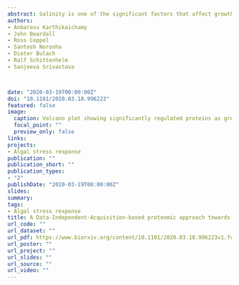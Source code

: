 ```yaml
---
abstract: Salinity is one of the significant factors that affect growth and cellular metabolism, including   photosynthesis and lipid accumulation, in microalgae and higher plants. Microchloropsis gaditana CCMP526 can acclimatize to different salinity levels by accumulating compatible solutes, carbohydrates, and lipid as an energy storage molecule. We used proteomics to understand the molecular basis for acclimation of M. gaditana to increased salinity levels (55 and 100 PSU (Practical Salinity Unit). Correspondence analysis (CA) was used for identification of salinity-responsive proteins (SRPs). The highest number of salinity-induced proteins was observed in 100 PSU. Gene Ontology (GO) enrichment analysis revealed a separate path of acclimation for cells exposed to 55 and 100 PSU. Osmolyte and lipid biosynthesis was up-regulated in high saline conditions. Concomitantly lipid oxidation pathways were also up-regulated at high saline conditions, providing acetyl-CoA for energy metabolism through the TCA cycle. Carbon fixation and photosynthesis were tightly regulated, while chlorophyll biosynthesis was affected under high salinity conditions. Importantly, temporal proteome analysis of salinity-induced M. gaditana revealed vital salinity-responsive proteins which could be used for engineering salinity resilient microalgal strains for improved productivity in hypersaline culture conditions.
authors:
- Anbarasu Karthikaichamy
- John Beardall
- Ross Coppel
- Santosh Noronha
- Dieter Bulach
- Ralf Schittenhelm
- Sanjeeva Srivastava



date: "2020-03-19T00:00:00Z"
doi: "10.1101/2020.03.18.996223"
featured: false
image:
  caption: Volcano plot showing significantly regulated proteins as green dots (p-value<0.05 and absolute log2(fold change) >1). Values on either side of the plot represent the number of significantly up- and down-regulated proteins.
  focal_point: ""
  preview_only: false
links:
projects:
- Algal stress response
publication: ""
publication_short: ""
publication_types:
- "2"
publishDate: "2020-03-19T00:00:00Z"
slides: 
summary:
tags:
- Algal stress response
title: A Data-Independent-Acquisition-based proteomic approach towards understanding the acclimation strategy of oleaginous microalga Microchloropsis gaditana CCMP526 in hypersaline conditions
url_code: ""
url_dataset: ""
url_pdf: https://www.biorxiv.org/content/10.1101/2020.03.18.996223v1.full.pdf
url_poster: ""
url_project: ""
url_slides: ""
url_source: ""
url_video: ""
---
```

